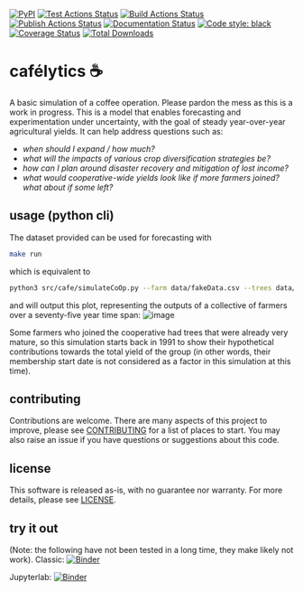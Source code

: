 <p align="left">
<a href="https://pypi.org/project/cafelytics/"><img alt="PyPI" src="https://img.shields.io/pypi/v/cafelytics"></a>
<a href="https://github.com/mindthegrow/cafelytics/actions"><img alt="Test Actions Status" src="https://github.com/mindthegrow/cafelytics/actions/workflows/main.yml/badge.svg"></a>
<a href="https://github.com/mindthegrow/cafelytics/actions"><img alt="Build Actions Status" src="https://github.com/mindthegrow/cafelytics/actions/workflows/build.yml/badge.svg"></a>
<a href="https://github.com/mindthegrow/cafelytics/actions"><img alt="Publish Actions Status" src="https://github.com/mindthegrow/cafelytics/actions/workflows/publish.yml/badge.svg"></a>
<a href="https://cafelytics.readthedocs.io/en/stable/?badge=stable"><img alt="Documentation Status" src="https://readthedocs.org/projects/cafelytics/badge/?version=stable"></a>
<a href="https://github.com/psf/black"><img alt="Code style: black" src="https://img.shields.io/badge/code%20style-black-000000.svg"></a>
<a href="https://coveralls.io/github/mindthegrow/cafelytics?branch=main"><img alt="Coverage Status" src="https://coveralls.io/repos/github/mindthegrow/cafelytics/badge.svg?branch=main"></a>
<a href="https://pepy.tech/project/cafelytics"><img alt="Total Downloads" src="https://static.pepy.tech/personalized-badge/cafelytics?period=total&units=abbreviation&left_color=gray&right_color=blue&left_text=downloads"></a>
</p>


# cafélytics ☕️
A basic simulation of a coffee operation. Please pardon the mess as this is a work in progress.
This is a model that enables forecasting and experimentation under uncertainty, with the goal of steady year-over-year agricultural yields.
It can help address questions such as:
- _when should I expand / how much?_
- _what will the impacts of various crop diversification strategies be?_
- _how can I plan around disaster recovery and mitigation of lost income?_
- _what would cooperative-wide yields look like if more farmers joined? what about if some left?_


## usage (python cli)

The dataset provided can be used for forecasting with
```bash
make run
```

which is equivalent to 

```bash
python3 src/cafe/simulateCoOp.py --farm data/fakeData.csv --trees data/trees.yml --years 75 --output testNewFarm.png
```

and will output this plot, representing the outputs of a collective of farmers over a seventy-five year time span:
![image](https://user-images.githubusercontent.com/40366263/126931909-c49e1c8d-c1a4-4585-9092-f40e64725245.png)

Some farmers who joined the cooperative had trees that were already very mature, so this simulation starts back in 1991 to show their hypothetical contributions towards the total yield of the group (in other words, their membership start date is not considered as a factor in this simulation at this time).


## contributing
Contributions are welcome. There are many aspects of this project to improve, please see [CONTRIBUTING](/info/CONTRIBUTING.md) for a list of places to start. You may also raise an issue if you have questions or suggestions about this code. 


## license
This software is released as-is, with no guarantee nor warranty. For more details, please see [LICENSE](/info/LICENSE.txt).


## try it out
(Note: the following have not been tested in a long time, they make likely not work).
Classic: [![Binder](https://mybinder.org/badge_logo.svg)](https://mybinder.org/v2/gh/mindthegrow/cafelytics/binder/?urlpath=git-pull?repo=https://github.com/mindthegrow/cafelytics)

Jupyterlab: [![Binder](https://mybinder.org/badge_logo.svg)](https://mybinder.org/v2/gh/mindthegrow/cafelytics/master?urlpath=lab/tree/index.ipynb)

